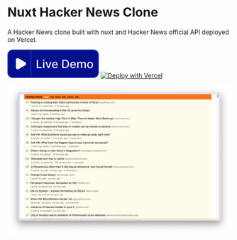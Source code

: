 # Nuxt Hacker News Clone

A Hacker News clone built with nuxt and Hacker News official API deployed on Vercel.

[![Live Demo](./public/demo.svg)](https://nuxt-hackernews-clone-xvvhang.vercel.app) [![Deploy with Vercel](https://vercel.com/button)](https://vercel.com/new/clone?repository-url=https://github.com/xvvhang/nuxt-hackernews-clone)

![Screenshot](./public/Screenshot.png)
